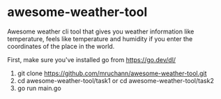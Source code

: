 # awesome-weather-tool

Awesome weather cli tool that gives you weather information like temperature, feels like temperature and humidity if you enter the coordinates of the place in the world.

First, make sure you've installed go from https://go.dev/dl/

1. git clone https://github.com/mruchann/awesome-weather-tool.git
2. cd awesome-weather-tool/task1 or cd awesome-weather-tool/task2
3. go run main.go

